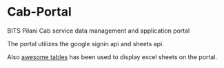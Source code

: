 # Cab-Portal
BITS Pilani Cab service data management and application portal

The portal utilizes the google signin api and sheets api.

Also [awesome tables](https://awesome-table.com/) has been used to display excel sheets on the portal.
